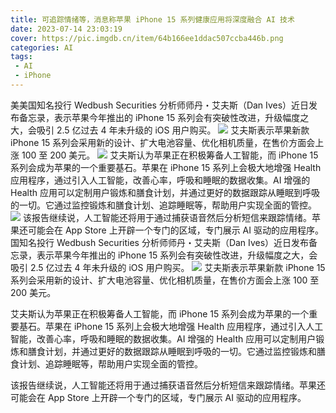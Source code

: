 ```yaml
---
title: 可追踪情绪等，消息称苹果 iPhone 15 系列健康应用将深度融合 AI 技术
date: 2023-07-14 23:03:19
cover: https://pic.imgdb.cn/item/64b166ee1ddac507ccba446b.png
categories: AI
tags: 
 - AI
 - iPhone
---
```

美美国知名投行 Wedbush Securities 分析师师丹・艾夫斯（Dan Ives）近日发布备忘录，表示苹果今年推出的 iPhone 15 系列会有突破性改进，升级幅度之大，会吸引 2.5 亿过去 4 年未升级的 iOS 用户购买。
![](https://pic.imgdb.cn/item/64b166ee1ddac507ccba446b.png)
艾夫斯表示苹果新款 iPhone 15 系列会采用新的设计、扩大电池容量、优化相机质量，在售价方面会上涨 100 至 200 美元。
![](https://pic.imgdb.cn/item/64b166ee1ddac507ccba46a1.png)
艾夫斯认为苹果正在积极筹备人工智能，而 iPhone 15 系列会成为苹果的一个重要基石。苹果在 iPhone 15 系列上会极大地增强 Health 应用程序，通过引入人工智能，改善心率，呼吸和睡眠的数据收集。AI 增强的 Health 应用可以定制用户锻炼和膳食计划，并通过更好的数据跟踪从睡眠到呼吸的一切。它通过监控锻炼和膳食计划、追踪睡眠等，帮助用户实现全面的管控。
![](https://pic.imgdb.cn/item/64b166ef1ddac507ccba4a05.png)
该报告继续说，人工智能还将用于通过捕获语音然后分析短信来跟踪情绪。苹果还可能会在 App Store 上开辟一个专门的区域，专门展示 AI 驱动的应用程序。国知名投行 Wedbush Securities 分析师师丹・艾夫斯（Dan Ives）近日发布备忘录，表示苹果今年推出的 iPhone 15 系列会有突破性改进，升级幅度之大，会吸引 2.5 亿过去 4 年未升级的 iOS 用户购买。
![](https://pic.imgdb.cn/item/64b166ef1ddac507ccba4af8.png)
艾夫斯表示苹果新款 iPhone 15 系列会采用新的设计、扩大电池容量、优化相机质量，在售价方面会上涨 100 至 200 美元。

艾夫斯认为苹果正在积极筹备人工智能，而 iPhone 15 系列会成为苹果的一个重要基石。苹果在 iPhone 15 系列上会极大地增强 Health 应用程序，通过引入人工智能，改善心率，呼吸和睡眠的数据收集。AI 增强的 Health 应用可以定制用户锻炼和膳食计划，并通过更好的数据跟踪从睡眠到呼吸的一切。它通过监控锻炼和膳食计划、追踪睡眠等，帮助用户实现全面的管控。

该报告继续说，人工智能还将用于通过捕获语音然后分析短信来跟踪情绪。苹果还可能会在 App Store 上开辟一个专门的区域，专门展示 AI 驱动的应用程序。